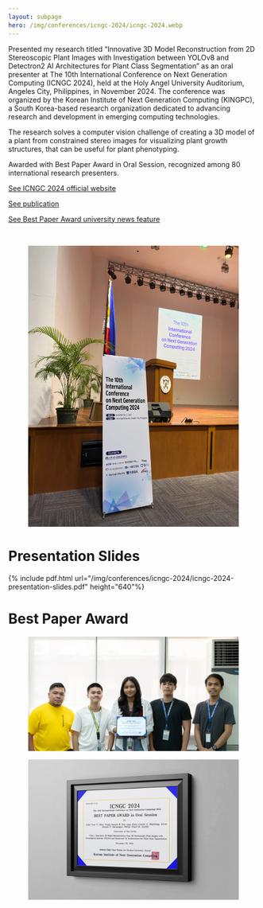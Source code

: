 ```yaml
---
layout: subpage
hero: /img/conferences/icngc-2024/icngc-2024.webp
---
```


<title>The 10th International Conference on Next Generation Computing</title>

Presented my research titled “Innovative 3D Model Reconstruction from 2D Stereoscopic Plant Images with Investigation between YOLOv8 and Detectron2 AI Architectures for Plant Class Segmentation” as an oral presenter at The 10th International Conference on Next Generation Computing (ICNGC 2024), held at the Holy Angel University Auditorium, Angeles City, Philippines, in November 2024. The conference was organized by the Korean Institute of Next Generation Computing (KINGPC), a South Korea-based research organization dedicated to advancing research and development in emerging computing technologies.

The research solves a computer vision challenge of creating a 3D model of a plant from constrained stereo images for visualizing plant growth structures, that can be useful for plant phenotyping.

Awarded with Best Paper Award in Oral Session, recognized among 80 international research presenters.

<a href="http://www.icngc.org" class="arrow-link">See ICNGC 2024 official website</a>

<a href="https://www.earticle.net/Article/A468830" class="arrow-link">See publication</a>

<a href="https://usc.edu.ph/computer-engineering-students-win-best-ai-for-agriculture-paper-award" class="arrow-link">See Best Paper Award university news feature</a>

<br>

<figure>
  <img src="/img/conferences/icngc-2024/icngc-2024-venue.webp">
</figure>

<h1>Presentation Slides</h1>

{% include pdf.html 
   url="/img/conferences/icngc-2024/icngc-2024-presentation-slides.pdf"
   height="640"%}

<h1>Best Paper Award</h1>

<figure>
  <img src="/img/conferences/icngc-2024/icngc-2024-award-1.webp">
</figure>

<figure>
  <img src="/img/conferences/icngc-2024/icngc-2024-award-2.webp">
</figure>